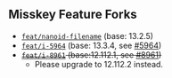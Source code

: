 ## Misskey Feature Forks

* [`feat/nanoid-filename`](https://github.com/outloudvi/misskey/tree/feat/nanoid-filename) (base: 13.2.5)
* [`feat/i-5964`](https://github.com/outloudvi/misskey/tree/feat/i-5964) (base: 13.3.4, see [#5964](https://github.com/misskey-dev/misskey/issues/5964))
* ~~[`feat/i-8961`](https://github.com/outloudvi/misskey/tree/feat/i-8961) (base:12.112.1, see [#8961](https://github.com/misskey-dev/misskey/issues/8961))~~
  * Please upgrade to 12.112.2 instead.
